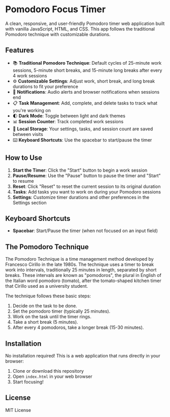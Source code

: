 # Pomodoro Focus Timer

A clean, responsive, and user-friendly Pomodoro timer web application built with vanilla JavaScript, HTML, and CSS. This app follows the traditional Pomodoro technique with customizable durations.

## Features

- 📚 **Traditional Pomodoro Technique**: Default cycles of 25-minute work sessions, 5-minute short breaks, and 15-minute long breaks after every 4 work sessions
- ⚙️ **Customizable Settings**: Adjust work, short break, and long break durations to fit your preference
- 🔔 **Notifications**: Audio alerts and browser notifications when sessions end
- 📋 **Task Management**: Add, complete, and delete tasks to track what you're working on
- 🌓 **Dark Mode**: Toggle between light and dark themes
- 📊 **Session Counter**: Track completed work sessions
- 💾 **Local Storage**: Your settings, tasks, and session count are saved between visits
- ⌨️ **Keyboard Shortcuts**: Use the spacebar to start/pause the timer

## How to Use

1. **Start the Timer**: Click the "Start" button to begin a work session
2. **Pause/Resume**: Use the "Pause" button to pause the timer and "Start" to resume
3. **Reset**: Click "Reset" to reset the current session to its original duration
4. **Tasks**: Add tasks you want to work on during your Pomodoro sessions
5. **Settings**: Customize timer durations and other preferences in the Settings section

## Keyboard Shortcuts

- **Spacebar**: Start/Pause the timer (when not focused on an input field)

## The Pomodoro Technique

The Pomodoro Technique is a time management method developed by Francesco Cirillo in the late 1980s. The technique uses a timer to break work into intervals, traditionally 25 minutes in length, separated by short breaks. These intervals are known as "pomodoros", the plural in English of the Italian word pomodoro (tomato), after the tomato-shaped kitchen timer that Cirillo used as a university student.

The technique follows these basic steps:

1. Decide on the task to be done.
2. Set the pomodoro timer (typically 25 minutes).
3. Work on the task until the timer rings.
4. Take a short break (5 minutes).
5. After every 4 pomodoros, take a longer break (15-30 minutes).

## Installation

No installation required! This is a web application that runs directly in your browser:

1. Clone or download this repository
2. Open `index.html` in your web browser
3. Start focusing!

## License

MIT License 